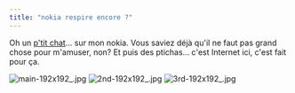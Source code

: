 ```yaml
---
title: "nokia respire encore ?"
---
```


Oh un [p'tit
chat](http://store.ovi.com/content/759BC9F230134C51E040050A85327DBF)... sur
mon nokia. Vous saviez déjà qu'il ne faut pas grand chose pour m'amuser, non?
Et puis des ptichas... c'est Internet ici, c'est fait pour ça.

![main-192x192_.jpg](http://static.cyprio.net/wtf/media/main-192x192_.jpg)
![2nd-192x192_.jpg](http://static.cyprio.net/wtf/media/2nd-192x192_.jpg)
![3rd-192x192_.jpg](http://static.cyprio.net/wtf/media/3rd-192x192_.jpg)

